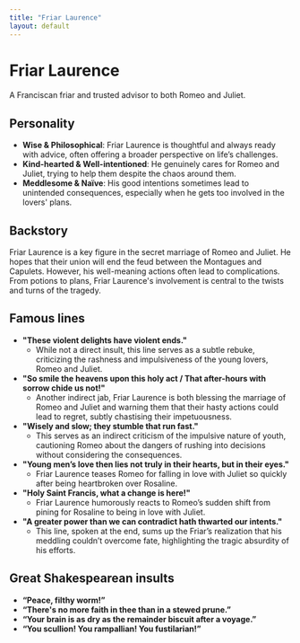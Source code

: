 ```yaml
---
title: "Friar Laurence"
layout: default
---
```


<link rel="stylesheet" href="https://fonts.googleapis.com/css2?family=EB+Garamond&display=swap">
<link rel="stylesheet" href="styles.css">

# Friar Laurence  

A Franciscan friar and trusted advisor to both Romeo and Juliet.

## Personality

* **Wise & Philosophical**: Friar Laurence is thoughtful and always ready with advice, often offering a broader perspective on life’s challenges.  
* **Kind-hearted & Well-intentioned**: He genuinely cares for Romeo and Juliet, trying to help them despite the chaos around them.  
* **Meddlesome & Naïve**: His good intentions sometimes lead to unintended consequences, especially when he gets too involved in the lovers' plans.

## Backstory

Friar Laurence is a key figure in the secret marriage of Romeo and Juliet. He hopes that their union will end the feud between the Montagues and Capulets. However, his well-meaning actions often lead to complications. From potions to plans, Friar Laurence's involvement is central to the twists and turns of the tragedy.

## Famous lines

- **"These violent delights have violent ends."**  
  * While not a direct insult, this line serves as a subtle rebuke, criticizing the rashness and impulsiveness of the young lovers, Romeo and Juliet.  
- **"So smile the heavens upon this holy act / That after-hours with sorrow chide us not\!"**  
  * Another indirect jab, Friar Laurence is both blessing the marriage of Romeo and Juliet and warning them that their hasty actions could lead to regret, subtly chastising their impetuousness.  
- **"Wisely and slow; they stumble that run fast."**  
  * This serves as an indirect criticism of the impulsive nature of youth, cautioning Romeo about the dangers of rushing into decisions without considering the consequences.  
- **"Young men’s love then lies not truly in their hearts, but in their eyes."**  
  * Friar Laurence teases Romeo for falling in love with Juliet so quickly after being heartbroken over Rosaline.  
- **"Holy Saint Francis, what a change is here\!"**  
  * Friar Laurence humorously reacts to Romeo’s sudden shift from pining for Rosaline to being in love with Juliet.  
- **"A greater power than we can contradict hath thwarted our intents."**  
  * This line, spoken at the end, sums up the Friar’s realization that his meddling couldn’t overcome fate, highlighting the tragic absurdity of his efforts.

## Great Shakespearean insults

* **“Peace, filthy worm\!”**  
* **“There's no more faith in thee than in a stewed prune.”**  
* **“Your brain is as dry as the remainder biscuit after a voyage.”**  
* **“You scullion\! You rampallian\! You fustilarian\!”**
